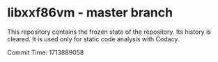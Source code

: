 # libxxf86vm - master branch

This repository contains the frozen state of the repository.
Its history is cleared. It is used only for static code
analysis with Codacy.

Commit Time: 1713889058